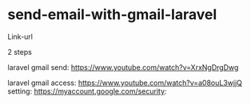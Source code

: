 # send-email-with-gmail-laravel
Link-url

2 steps

laravel gmail send: https://www.youtube.com/watch?v=XrxNgDrgDwg

laravel gmail access: https://www.youtube.com/watch?v=a08ouL3wjjQ
             setting:	https://myaccount.google.com/security: 
